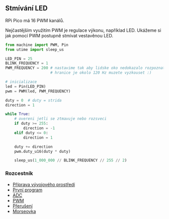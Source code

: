 ## Stmívání LED

RPi Pico má 16 PWM kanálů.

Nejčastějším využitím PWM je regulace výkonu, například LED. Ukážeme si jak pomocí PWM postupně stmívat vestavěnou LED.

```python
from machine import PWM, Pin
from utime import sleep_us

LED_PIN = 25
BLINK_FREQUENCY = 1
PWM_FREQUENCY = 200 # nastavime tak aby lidske oko nedokazalo rozpoznat blikani
                    # hranice je okolo 120 Hz muzete vyzkouset :)

# inicializace
led = Pin(LED_PIN)
pwm = PWM(led, PWM_FREQUENCY)

duty = 0  # duty = strida
direction = 1

while True:
    # overeni jetli se ztmavuje nebo rozsveci
    if duty >= 255:
        direction = -1
    elif duty <= 0:
        direction = 1

    duty += direction
    pwm.duty_u16(duty * duty)

    sleep_us(1_000_000 // BLINK_FREQUENCY // 255 // 2)
```

### Rozcestník
* [Příprava vývojového prostředí](priprava.md)
* [První program](hello.md)
* [ADC](adc.md)
* [PWM](pwm.md)
* [Přerušení](interrupt.md)
* [Morseovka](morse.md)
